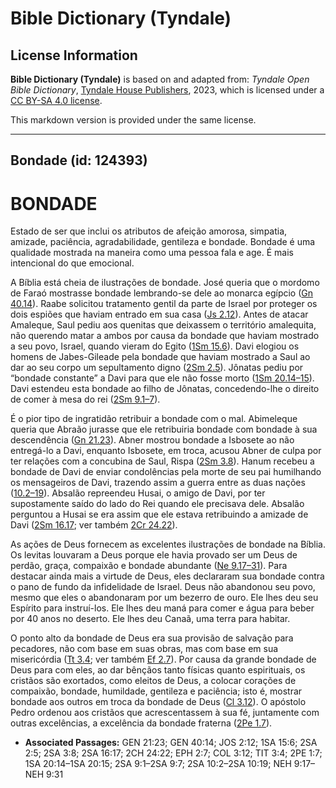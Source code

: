 # Bible Dictionary (Tyndale)

## License Information

**Bible Dictionary (Tyndale)** is based on and adapted from: _Tyndale Open Bible Dictionary_, [Tyndale House Publishers](https://tyndaleopenresources.com/), 2023, which is licensed under a [CC BY-SA 4.0 license](https://creativecommons.org/licenses/by-sa/4.0/legalcode.en).

This markdown version is provided under the same license.



--------------------------------

## Bondade (id: 124393)

BONDADE
=======

Estado de ser que inclui os atributos de afeição amorosa, simpatia, amizade, paciência, agradabilidade, gentileza e bondade. Bondade é uma qualidade mostrada na maneira como uma pessoa fala e age. É mais intencional do que emocional.

A Bíblia está cheia de ilustrações de bondade. José queria que o mordomo de Faraó mostrasse bondade lembrando\-se dele ao monarca egípcio ([Gn 40\.14](https://ref.ly/Gen40:14)). Raabe solicitou tratamento gentil da parte de Israel por proteger os dois espiões que haviam entrado em sua casa ([Js 2\.12](https://ref.ly/Josh2:12)). Antes de atacar Amaleque, Saul pediu aos quenitas que deixassem o território amalequita, não querendo matar a ambos por causa da bondade que haviam mostrado a seu povo, Israel, quando vieram do Egito ([1Sm 15\.6](https://ref.ly/1Sam15:6)). Davi elogiou os homens de Jabes\-Gileade pela bondade que haviam mostrado a Saul ao dar ao seu corpo um sepultamento digno ([2Sm 2\.5](https://ref.ly/2Sam2:5)). Jônatas pediu por “bondade constante” a Davi para que ele não fosse morto ([1Sm 20\.14–15](https://ref.ly/1Sam20:14-1Sam20:15)). Davi estendeu esta bondade ao filho de Jônatas, concedendo\-lhe o direito de comer à mesa do rei ([2Sm 9\.1–7](https://ref.ly/2Sam9:1-2Sam9:7)).

É o pior tipo de ingratidão retribuir a bondade com o mal. Abimeleque queria que Abraão jurasse que ele retribuiria bondade com bondade à sua descendência ([Gn 21\.23](https://ref.ly/Gen21:23)). Abner mostrou bondade a Isbosete ao não entregá\-lo a Davi, enquanto Isbosete, em troca, acusou Abner de culpa por ter relações com a concubina de Saul, Rispa ([2Sm 3\.8](https://ref.ly/2Sam3:8)). Hanum recebeu a bondade de Davi de enviar condolências pela morte de seu pai humilhando os mensageiros de Davi, trazendo assim a guerra entre as duas nações ([10\.2–19](https://ref.ly/2Sam10:2-2Sam10:19)). Absalão repreendeu Husai, o amigo de Davi, por ter supostamente saído do lado do Rei quando ele precisava dele. Absalão perguntou a Husai se era assim que ele estava retribuindo a amizade de Davi ([2Sm 16\.17](https://ref.ly/2Sam16:17); ver também [2Cr 24\.22](https://ref.ly/2Chr24:22)).

As ações de Deus fornecem as excelentes ilustrações de bondade na Bíblia. Os levitas louvaram a Deus porque ele havia provado ser um Deus de perdão, graça, compaixão e bondade abundante ([Ne 9\.17–31](https://ref.ly/Neh9:17-Neh9:31)). Para destacar ainda mais a virtude de Deus, eles declararam sua bondade contra o pano de fundo da infidelidade de Israel. Deus não abandonou seu povo, mesmo que eles o abandonaram por um bezerro de ouro. Ele lhes deu seu Espírito para instruí\-los. Ele lhes deu maná para comer e água para beber por 40 anos no deserto. Ele lhes deu Canaã, uma terra para habitar.

O ponto alto da bondade de Deus era sua provisão de salvação para pecadores, não com base em suas obras, mas com base em sua misericórdia ([Tt 3\.4](https://ref.ly/Titus3:4); ver também [Ef 2\.7](https://ref.ly/Eph2:7)). Por causa da grande bondade de Deus para com eles, ao dar bênçãos tanto físicas quanto espirituais, os cristãos são exortados, como eleitos de Deus, a colocar corações de compaixão, bondade, humildade, gentileza e paciência; isto é, mostrar bondade aos outros em troca da bondade de Deus ([Cl 3\.12](https://ref.ly/Col3:12)). O apóstolo Pedro ordenou aos cristãos que acrescentassem à sua fé, juntamente com outras excelências, a excelência da bondade fraterna ([2Pe 1\.7](https://ref.ly/2Pet1:7)).

* **Associated Passages:** GEN 21:23; GEN 40:14; JOS 2:12; 1SA 15:6; 2SA 2:5; 2SA 3:8; 2SA 16:17; 2CH 24:22; EPH 2:7; COL 3:12; TIT 3:4; 2PE 1:7; 1SA 20:14–1SA 20:15; 2SA 9:1–2SA 9:7; 2SA 10:2–2SA 10:19; NEH 9:17–NEH 9:31

